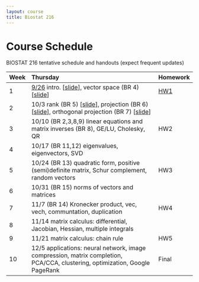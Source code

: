 ```yaml
---
layout: course
title: Biostat 216
---
```


# Course Schedule

BIOSTAT 216 tentative schedule and handouts (expect frequent updates)

| Week | Thursday | Homework |
|:-----------|:------------|:------------|
| 1 | [9/26](https://ucla-biostat216-2019fall.github.io/biostat216fall2019/2019/09/26/week1.html) intro. \[[slide](./slides/01-intro/01-intro.html)\], vector space (BR 4) \[[slide](./slides/02-vecsp/02-vecsp.html)\] | [HW1](./hw/hw1/hw1.html) |  
| 2 | 10/3 rank (BR 5) \[[slide](./slides/03-rank/03-rank.html)\], projection (BR 6) \[[slide](./slides/04-proj/04-proj.html)\], orthogonal projection (BR 7) \[[slide](./slides/05-orthproj/05-orthproj.html)\] |   |  
| 3 | 10/10 (BR 2,3,8,9) linear equations and matrix inverses (BR 8), GE/LU, Cholesky, QR | HW2 |  
| 4 | 10/17 (BR 11,12) eigenvalues, eigenvectors, SVD | |  
| 5 | 10/24 (BR 13) quadratic form, positive (semi)definite matrix, Schur complement, random vectors | HW3 |  
| 6 | 10/31 (BR 15) norms of vectors and matrices | |   
| 7 | 11/7 (BR 14) Kronecker product, vec, vech, communtation, duplication | HW4 |  
| 8 | 11/14 matrix calculus: differential, Jacobian, Hessian, multiple integrals | |   
| 9 | 11/21 matrix calculus: chain rule | HW5 |   
| 10 | 12/5 applications: neural network, image compression, matrix completion, PCA/CCA, clustering, optimization, Google PageRank | Final |   
